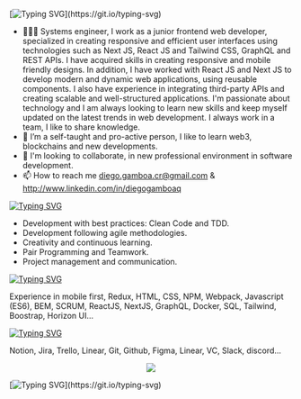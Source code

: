 [![Typing SVG](https://readme-typing-svg.demolab.com?font=&weight=700&size=25&pause=10000&color=10AA00F2&multiline=true&width=535&lines=I'm+Diego+Gamboa+from+Costa+Rica!)](https://git.io/typing-svg)



- 🧑🏽‍💻 Systems engineer, I work as a junior frontend web developer, specialized in creating responsive and efficient user interfaces using technologies such as Next JS, React JS and Tailwind CSS, GraphQL and REST APIs. I have acquired skills in creating responsive and mobile friendly designs. In addition, I have worked with React JS and Next JS to develop modern and dynamic web applications, using reusable components.
I also have experience in integrating third-party APIs and creating scalable and well-structured applications.
I'm passionate about technology and I am always looking to learn new skills and keep myself updated on the latest trends in web development. I always work in a team, I like to share knowledge.
- 🌱 I’m a self-taught and pro-active person, I like to learn web3, blockchains and new developments.
- 💞️ I'm looking to collaborate, in new professional environment in software development.
- 📫 How to reach me diego.gamboa.cr@gmail.com & http://www.linkedin.com/in/diegogamboaq

[![Typing SVG](https://readme-typing-svg.demolab.com?font=&weight=700&size=15&pause=5000&color=FFF915F2&multiline=true&width=535&lines=Skills)](https://git.io/typing-svg)
- Development with best practices: Clean Code and TDD.
- Development following agile methodologies.
- Creativity and continuous learning.
- Pair Programming and Teamwork.
- Project management and communication.

[![Typing SVG](https://readme-typing-svg.demolab.com?font=&weight=700&size=15&pause=10000&color=FFF915F2&multiline=true&width=535&lines=Technologies)](https://git.io/typing-svg)

Experience in mobile first, Redux, HTML, CSS, NPM, Webpack, Javascript (ES6), BEM, SCRUM,  ReactJS, NextJS, GraphQL, Docker, SQL, Tailwind, Boostrap, Horizon UI...
 
[![Typing SVG](https://readme-typing-svg.demolab.com?font=&weight=700&size=15&pause=10000&color=FFF915F2&multiline=true&width=535&lines=Tools)](https://git.io/typing-svg)

Notion, Jira, Trello, Linear, Git, Github, Figma, Linear, VC, Slack, discord...

<p align="center">
  <a href="https://skillicons.dev">
    <img src="https://skillicons.dev/icons?i=nextjs,nodejs,react,js,postman,graphql,html,css,ts,tailwind,git,github,figma" />
  </a>
</p>

[![Typing SVG](https://readme-typing-svg.demolab.com?font=&weight=700&size=25&pause=10000&color=10AA00F2&multiline=true&width=535&lines=Hello%2C+Nice+to+see+you!)](https://git.io/typing-svg)
<!---
djgqcr/djgqcr ✨ ✨ 
👋 Hi, I’m Diego Gamboa, @diegogqcr 
--->
